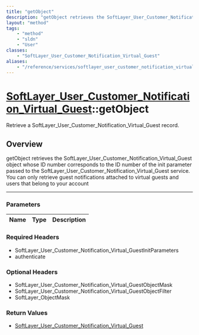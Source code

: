 ```yaml
---
title: "getObject"
description: "getObject retrieves the SoftLayer_User_Customer_Notification_Virtual_Guest object whose ID number corresponds to the ID... "
layout: "method"
tags:
    - "method"
    - "sldn"
    - "User"
classes:
    - "SoftLayer_User_Customer_Notification_Virtual_Guest"
aliases:
    - "/reference/services/softlayer_user_customer_notification_virtual_guest/getObject"
---
```

# [SoftLayer_User_Customer_Notification_Virtual_Guest](/reference/services/SoftLayer_User_Customer_Notification_Virtual_Guest)::getObject


Retrieve a SoftLayer_User_Customer_Notification_Virtual_Guest record.


## Overview 
getObject retrieves the SoftLayer_User_Customer_Notification_Virtual_Guest object whose ID number corresponds to the ID number of the init parameter passed to the SoftLayer_User_Customer_Notification_Virtual_Guest service. You can only retrieve guest notifications attached to virtual guests and users that belong to your account 

-----

### Parameters 
|Name | Type | Description |
| --- | --- | --- |


### Required Headers
* SoftLayer_User_Customer_Notification_Virtual_GuestInitParameters
* authenticate


### Optional Headers
* SoftLayer_User_Customer_Notification_Virtual_GuestObjectMask
* SoftLayer_User_Customer_Notification_Virtual_GuestObjectFilter
* SoftLayer_ObjectMask

### Return Values
* <a href='/reference/datatypes/SoftLayer_User_Customer_Notification_Virtual_Guest'>SoftLayer_User_Customer_Notification_Virtual_Guest </a>




